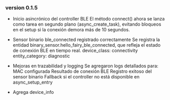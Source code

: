 ### version 0.1.5

- Inicio asincrónico del controller BLE El método connect() ahora se lanza como tarea en segundo plano (async_create_task), evitando bloqueos en el setup si la conexión demora más de 10 segundos.

- Sensor binario ble_connected registrado correctamente Se registra la entidad binary_sensor.hello_fairy_ble_connected, que refleja el estado de conexión BLE en tiempo real.
  device_class: connectivity
  entity_category: diagnostic

- Mejoras en trazabilidad y logging Se agregaron logs detallados para:
  MAC configurada
  Resultado de conexión BLE
  Registro exitoso del sensor binario
  Fallback si el controller no está disponible en async_setup_entry

- Agrega device_info